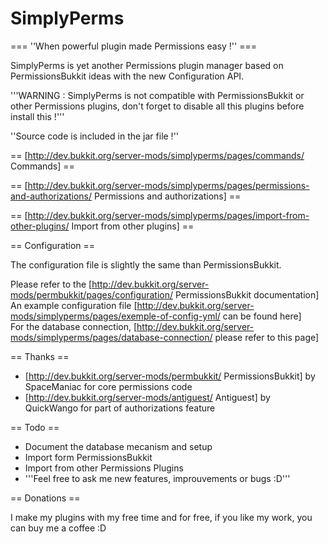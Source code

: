SimplyPerms
===========

=== ''When powerful plugin made Permissions easy !'' ===

SimplyPerms is yet another Permissions plugin manager based on PermissionsBukkit ideas with the new Configuration API.

'''WARNING : SimplyPerms is not compatible with PermissionsBukkit or other Permissions plugins, don't forget to disable all this plugins before install this !'''

''Source code is included in the jar file !''

== [http://dev.bukkit.org/server-mods/simplyperms/pages/commands/ Commands] ==

== [http://dev.bukkit.org/server-mods/simplyperms/pages/permissions-and-authorizations/ Permissions and authorizations] ==

== [http://dev.bukkit.org/server-mods/simplyperms/pages/import-from-other-plugins/ Import from other plugins] ==

== Configuration ==

The configuration file is slightly the same than PermissionsBukkit.

Please refer to the [http://dev.bukkit.org/server-mods/permbukkit/pages/configuration/ PermissionsBukkit documentation]<br />An example configuration file [http://dev.bukkit.org/server-mods/simplyperms/pages/exemple-of-config-yml/ can be found here]<br />For the database connection, [http://dev.bukkit.org/server-mods/simplyperms/pages/database-connection/ please refer to this page]

== Thanks ==

* [http://dev.bukkit.org/server-mods/permbukkit/ PermissionsBukkit] by SpaceManiac for core permissions code
* [http://dev.bukkit.org/server-mods/antiguest/ Antiguest] by QuickWango for part of authorizations feature

== Todo ==

* Document the database mecanism and setup
* Import form PermissionsBukkit
* Import from other Permissions Plugins
* '''Feel free to ask me new features, improuvements or bugs :D'''

== Donations ==

I make my plugins with my free time and for free, if you like my work, you can buy me a coffee :D
